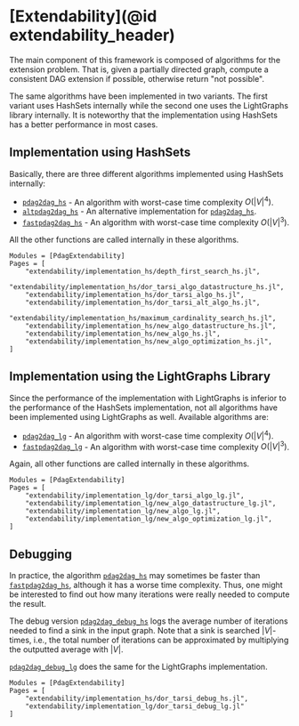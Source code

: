 # [Extendability](@id extendability_header)

The main component of this framework is composed of algorithms for
the extension problem. That is, given a partially directed graph,
compute a consistent DAG extension if possible, otherwise return
"not possible".

The same algorithms have been implemented in two variants. The first
variant uses HashSets internally while the second one uses the
LightGraphs library internally. It is noteworthy that the implementation
using HashSets has a better performance in most cases.

## Implementation using HashSets

Basically, there are three different algorithms implemented using HashSets
internally:

- [`pdag2dag_hs`](@ref) - An algorithm with worst-case time complexity $O(|V|^4)$.
- [`altpdag2dag_hs`](@ref) - An alternative implementation for [`pdag2dag_hs`](@ref).
- [`fastpdag2dag_hs`](@ref) - An algorithm with worst-case time complexity $O(|V|^3)$.

All the other functions are called internally in these algorithms.

```@autodocs
Modules = [PdagExtendability]
Pages = [
	"extendability/implementation_hs/depth_first_search_hs.jl",
	"extendability/implementation_hs/dor_tarsi_algo_datastructure_hs.jl",
	"extendability/implementation_hs/dor_tarsi_algo_hs.jl",
	"extendability/implementation_hs/dor_tarsi_alt_algo_hs.jl",
	"extendability/implementation_hs/maximum_cardinality_search_hs.jl",
	"extendability/implementation_hs/new_algo_datastructure_hs.jl",
	"extendability/implementation_hs/new_algo_hs.jl",
	"extendability/implementation_hs/new_algo_optimization_hs.jl",
]
```

## Implementation using the LightGraphs Library

Since the performance of the implementation with LightGraphs is inferior
to the performance of the HashSets implementation, not all algorithms have
been implemented using LightGraphs as well. Available algorithms are:

- [`pdag2dag_lg`](@ref) - An algorithm with worst-case time complexity $O(|V|^4)$.
- [`fastpdag2dag_lg`](@ref) - An algorithm with worst-case time complexity $O(|V|^3)$.

Again, all other functions are called internally in these algorithms.

```@autodocs
Modules = [PdagExtendability]
Pages = [
	"extendability/implementation_lg/dor_tarsi_algo_lg.jl",
	"extendability/implementation_lg/new_algo_datastructure_lg.jl",
	"extendability/implementation_lg/new_algo_lg.jl",
	"extendability/implementation_lg/new_algo_optimization_lg.jl",
]
```

## Debugging

In practice, the algorithm [`pdag2dag_hs`](@ref) may sometimes be faster
than [`fastpdag2dag_hs`](@ref), although it has a worse time complexity.
Thus, one might be interested to find out how many iterations were really
needed to compute the result.

The debug version [`pdag2dag_debug_hs`](@ref)
logs the average number of iterations needed to find a sink in the input
graph. Note that a sink is searched $|V|$-times, i.e., the total number
of iterations can be approximated by multiplying the outputted average
with $|V|$.

[`pdag2dag_debug_lg`](@ref) does the same for the LightGraphs implementation.

```@autodocs
Modules = [PdagExtendability]
Pages = [
	"extendability/implementation_hs/dor_tarsi_debug_hs.jl",
	"extendability/implementation_lg/dor_tarsi_debug_lg.jl"
]
```